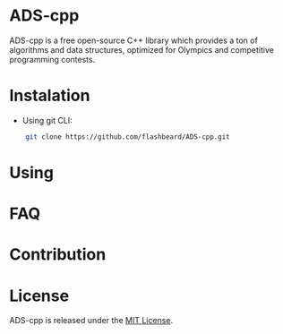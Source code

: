 # ADS-cpp

ADS-cpp is a free open-source C++ library which provides a ton of algorithms and data structures, optimized for Olympics and competitive programming contests.

# Instalation
- Using git CLI:
```sh
    git clone https://github.com/flashbeard/ADS-cpp.git
```
# Using

# FAQ


# Contribution

# License
ADS-cpp is released under the [MIT License](https://github.com/flashbeard/ADS-cpp/blob/master/LICENSE).